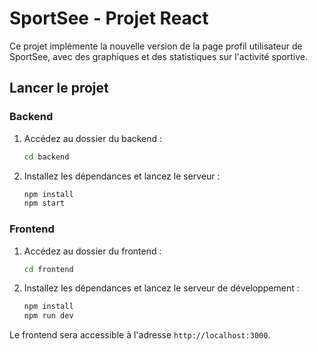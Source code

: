 # SportSee - Projet React

Ce projet implémente la nouvelle version de la page profil utilisateur de SportSee, avec des graphiques et des statistiques sur l'activité sportive.

## Lancer le projet

### Backend
1. Accédez au dossier du backend :
   ```bash
   cd backend
   ```
2. Installez les dépendances et lancez le serveur :
   ```bash
   npm install
   npm start
   ```

### Frontend
1. Accédez au dossier du frontend :
   ```bash
   cd frontend
   ```
2. Installez les dépendances et lancez le serveur de développement :
   ```bash
   npm install
   npm run dev
   ```

Le frontend sera accessible à l'adresse `http://localhost:3000`.
